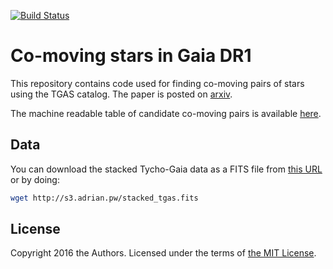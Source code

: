 
[![Build Status](https://travis-ci.com/smoh/gaia-comoving-stars.svg?token=snqHW5KtLdPNJV6qzcFr&branch=master)](https://travis-ci.com/smoh/gaia-comoving-stars)

# Co-moving stars in Gaia DR1

This repository contains code used for finding co-moving pairs of stars using the TGAS catalog. The paper is posted on [arxiv](https://arxiv.org/abs/1612.02440).

The machine readable table of candidate co-moving pairs is available [here](https://raw.githubusercontent.com/smoh/gaia-comoving-stars/master/paper/t1.txt).

## Data

You can download the stacked Tycho-Gaia data as a FITS file from
[this URL](http://s3.adrian.pw/stacked_tgas.fits) or by doing:

```bash
wget http://s3.adrian.pw/stacked_tgas.fits
```

## License

Copyright 2016 the Authors. Licensed under the terms of [the MIT
License](https://github.com/smoh/gaia-wide-binaries/blob/master/LICENSE).
